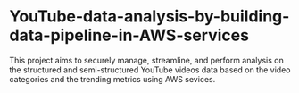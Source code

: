 # YouTube-data-analysis-by-building-data-pipeline-in-AWS-services
This project aims to securely manage, streamline, and perform analysis on the structured and semi-structured YouTube videos data based on the video categories and the trending metrics using AWS sevices.
